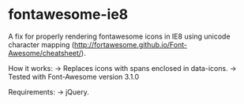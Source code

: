 fontawesome-ie8
===============

A fix for properly rendering fontawesome icons in IE8 using unicode character mapping (http://fortawesome.github.io/Font-Awesome/cheatsheet/).

How it works:
-> Replaces icons with spans enclosed in data-icons.
-> Tested with Font-Awesome version 3.1.0

Requirements:
-> jQuery.
